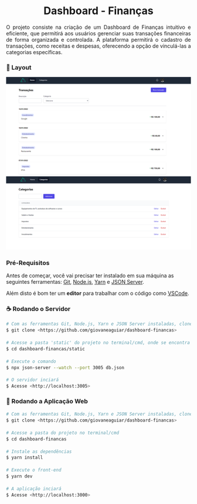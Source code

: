 <h1 align="center">Dashboard - Finanças</h1>
<p align="justify">O projeto consiste na criação de um Dashboard de Finanças intuitivo e eficiente, que permitirá aos usuários gerenciar suas transações financeiras de forma organizada e controlada. A plataforma permitirá o cadastro de transações, como receitas e despesas, oferecendo a opção de vinculá-las a categorias específicas.</p>

### 🎨 Layout 

<div align="center">
<img src="/assets/home.png">
</div>

<div align="center">
<img src="/assets/categorias.png">
</div>


### Pré-Requisitos

Antes de começar, você vai precisar ter instalado em sua máquina as seguintes ferramentas:
[Git](https://git-scm.com), [Node.js](https://nodejs.org/en/), [Yarn](https://classic.yarnpkg.com/lang/en/docs/install/#windows-stable) e [JSON Server](https://www.npmjs.com/package/json-server).

Além disto é bom ter um <strong>editor</strong> para trabalhar com o código como [VSCode](https://code.visualstudio.com/).

### ☕ Rodando o Servidor



```bash
# Com as ferramentas Git, Node.js, Yarn e JSON Server instaladas, clone este repositório
$ git clone <https://github.com/giovaneaguiar/dashboard-financas>

# Acesse a pasta 'static' do projeto no terminal/cmd, onde se encontra o db.json
$ cd dashboard-financas/static

# Execute o comando
$ npx json-server --watch --port 3005 db.json

# O servidor inciará
$ Acesse <http://localhost:3005>
```

### 🍊 Rodando a Aplicação Web

```bash
# Com as ferramentas Git, Node.js, Yarn e JSON Server instaladas, clone este repositório
$ git clone <https://github.com/giovaneaguiar/dashboard-financas>

# Acesse a pasta do projeto no terminal/cmd
$ cd dashboard-financas

# Instale as dependências
$ yarn install

# Execute o front-end
$ yarn dev

# A aplicação inciará
$ Acesse <http://localhost:3000>
```


